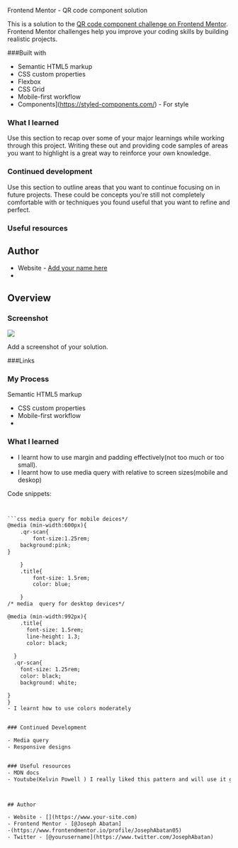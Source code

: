 ﻿Frontend Mentor - QR code component solution

This is a solution to the [QR code component challenge on Frontend Mentor](https://www.frontendmentor.io/challenges/qr-code-component-iux_sIO_H). Frontend Mentor challenges help you improve your coding skills by building realistic projects. 




###Built with

- Semantic HTML5 markup
- CSS custom properties
- Flexbox
- CSS Grid
- Mobile-first workflow
-  Components](https://styled-components.com/) - For style
### What I learned

Use this section to recap over some of your major learnings while working through this project. Writing these out and providing code samples of areas you want to highlight is a great way to reinforce your own knowledge.


### Continued development

Use this section to outline areas that you want to continue focusing on in future projects. These could be concepts you're still not completely comfortable with or techniques you found useful that you want to refine and perfect.

### Useful resources


## Author

- Website - [Add your name here](https://www.your-site.com)
-
## Overview

### Screenshot

![](./screenshot.jpg)

Add a screenshot of your solution. 

###Links


### My Process


 Semantic HTML5 markup
- CSS custom properties
- Mobile-first workflow
- 
### What I learned

- I learnt how to use margin and padding effectively(not too much or too small).
- I learnt how to use media query with relative to screen sizes(mobile and deskop)

Code snippets:
```html


```css media query for mobile deices*/
@media (min-width:600px){
    .qr-scan{
        font-size:1.25rem;
    background:pink; 
}

    }
    .title{
        font-size: 1.5rem;
        color: blue;

    }
/* media  query for desktop devices*/

@media (min-width:992px){
    .title{
      font-size: 1.5rem;
      line-height: 1.3;
      color: black;
   
  }
  .qr-scan{
    font-size: 1.25rem;
    color: black;
    background: white;

}
}
- I learnt how to use colors moderately


### Continued Development

- Media query
- Responsive designs


### Useful resources
- MDN docs
- Youtube(Kelvin Powell ) I really liked this pattern and will use it going forward



## Author

- Website - [](https://www.your-site.com)
- Frontend Mentor - [@Joseph Abatan]
-(https://www.frontendmentor.io/profile/JosephAbatan05)
- Twitter - [@yourusername](https://www.twitter.com/JosephAbatan)












 
  